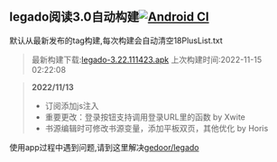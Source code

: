 ## legado阅读3.0自动构建[![Android CI](https://github.com/10bits/gedoor-Build/workflows/Android%20CI/badge.svg)](https://github.com/10bits/gedoor-Build/actions)

默认从最新发布的tag构建,每次构建会自动清空18PlusList.txt

> 最新构建下载:[legado-3.22.111423.apk](https://github.com/nsv2051/gedoor-Build/releases/download/legado-3.22.111423/legado-3.22.111423.apk) 上次构建时间:2022-11-15 02:22:08
<!--start-->
> **2022/11/13**
> 
> * 订阅添加js注入
> * 重要更改：登录按钮支持调用登录URL里的函数 by Xwite
> * 书源编辑时可修改书源变量，添加平板双页，其他优化 by Horis
<!--end-->
  
使用app过程中遇到问题,请到这里解决[gedoor/legado](https://github.com/gedoor/legado/issues)

